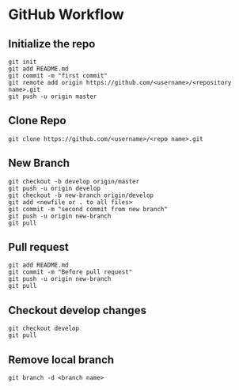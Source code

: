 # GitHub Workflow

## Initialize the repo

```shell
git init
git add README.md
git commit -m "first commit"
git remote add origin https://github.com/<username>/<repository name>.git
git push -u origin master
```

## Clone Repo

```shell
git clone https://github.com/<username>/<repo name>.git
```

## New Branch

```shell
git checkout -b develop origin/master
git push -u origin develop
git checkout -b new-branch origin/develop
git add <newfile or . to all files>
git commit -m "second commit from new branch"
git push -u origin new-branch
git pull
```

## Pull request

```shell
git add README.md
git commit -m "Before pull request"
git push -u origin new-branch
git pull
```

## Checkout develop changes

```shell
git checkout develop
git pull
```

## Remove local branch

```shell
git branch -d <branch name>
```
